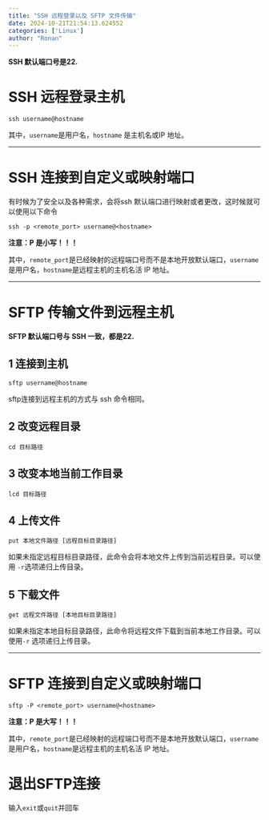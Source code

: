 ```yaml
---
title: "SSH 远程登录以及 SFTP 文件传输"
date: 2024-10-21T21:54:13.624552
categories: ['Linux']
author: "Ronan"
---
```

**SSH 默认端口号是22.**

# SSH 远程登录主机

```shell
ssh username@hostname
```

其中，`username`是用户名，`hostname` 是主机名或IP 地址。

---

# SSH 连接到自定义或映射端口

有时候为了安全以及各种需求，会将ssh 默认端口进行映射或者更改，这时候就可以使用以下命令

```shell
ssh -p <remote_port> username@<hostname>
```

**注意：P 是小写！！！**

其中，`remote_port`是已经映射的远程端口号而不是本地开放默认端口，`username`是用户名，`hostname`是远程主机的主机名活 IP 地址。

---

# SFTP 传输文件到远程主机

**SFTP 默认端口号与 SSH 一致，都是22.**

## 1 连接到主机

```shell
sftp username@hostname
```

sftp连接到远程主机的方式与 ssh 命令相同。

## 2 改变远程目录

```shell
cd 目标路径
```

## 3 改变本地当前工作目录

```shell
lcd 目标路径
```

## 4 上传文件

```shell
put 本地文件路径 [远程目标目录路径]
```

如果未指定远程目标目录路径，此命令会将本地文件上传到当前远程目录。可以使用 `-r`选项递归上传目录。

## 5 下载文件

```shell
get 远程文件路径 [本地目标目录路径]
```

如果未指定本地目标目录路径，此命令将远程文件下载到当前本地工作目录。可以使用`-r` 选项递归上传目录。

---

# SFTP 连接到自定义或映射端口

```shell
sftp -P <remote_port> username@<hostname>
```

**注意：P 是大写！！！**

其中，`remote_port`是已经映射的远程端口号而不是本地开放默认端口，`username`是用户名，`hostname`是远程主机的主机名活 IP 地址。

# 退出SFTP连接

输入`exit`或`quit`并回车
